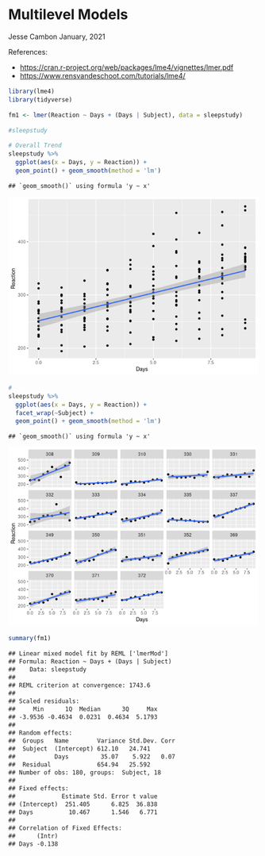 Multilevel Models
================
Jesse Cambon
January, 2021

References:

  - <https://cran.r-project.org/web/packages/lme4/vignettes/lmer.pdf>
  - <https://www.rensvandeschoot.com/tutorials/lme4/>

<!-- end list -->

``` r
library(lme4)
library(tidyverse)
```

``` r
fm1 <- lmer(Reaction ~ Days + (Days | Subject), data = sleepstudy)
```

``` r
#sleepstudy
```

``` r
# Overall Trend
sleepstudy %>%
  ggplot(aes(x = Days, y = Reaction)) +
  geom_point() + geom_smooth(method = 'lm')
```

    ## `geom_smooth()` using formula 'y ~ x'

![](../rmd_images/Multilevel-Models/unnamed-chunk-3-1.png)<!-- -->

``` r
#
sleepstudy %>%
  ggplot(aes(x = Days, y = Reaction)) +
  facet_wrap(~Subject) +
  geom_point() + geom_smooth(method = 'lm')
```

    ## `geom_smooth()` using formula 'y ~ x'

![](../rmd_images/Multilevel-Models/unnamed-chunk-3-2.png)<!-- -->

``` r
summary(fm1)
```

    ## Linear mixed model fit by REML ['lmerMod']
    ## Formula: Reaction ~ Days + (Days | Subject)
    ##    Data: sleepstudy
    ## 
    ## REML criterion at convergence: 1743.6
    ## 
    ## Scaled residuals: 
    ##     Min      1Q  Median      3Q     Max 
    ## -3.9536 -0.4634  0.0231  0.4634  5.1793 
    ## 
    ## Random effects:
    ##  Groups   Name        Variance Std.Dev. Corr
    ##  Subject  (Intercept) 612.10   24.741       
    ##           Days         35.07    5.922   0.07
    ##  Residual             654.94   25.592       
    ## Number of obs: 180, groups:  Subject, 18
    ## 
    ## Fixed effects:
    ##             Estimate Std. Error t value
    ## (Intercept)  251.405      6.825  36.838
    ## Days          10.467      1.546   6.771
    ## 
    ## Correlation of Fixed Effects:
    ##      (Intr)
    ## Days -0.138
